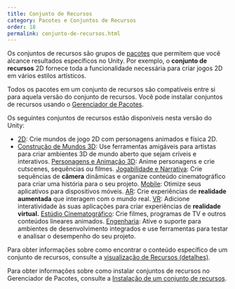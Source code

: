 ```yaml
---
title: Conjunto de Recursos
category: Pacotes e Conjuntos de Recursos
order: 18
permalink: conjunto-de-recursos.html
---
```


Os conjuntos de recursos são grupos de [pacotes]() que permitem que você alcance resultados específicos no Unity. Por exemplo, o **conjunto de recursos** 2D fornece toda a funcionalidade necessária para criar jogos 2D em vários estilos artísticos.

Todos os pacotes em um conjunto de recursos são compatíveis entre si para aquela versão do conjunto de recursos. Você pode instalar conjuntos de recursos usando o [Gerenciador de Pacotes]().

Os seguintes conjuntos de recursos estão disponíveis nesta versão do Unity:

* [2D](): Crie mundos de jogo 2D com personagens animados e física 2D.
* [Construção de Mundos 3D](): Use ferramentas amigáveis para artistas para criar ambientes 3D de mundo aberto que sejam críveis e interativos.
[Personagens e Animação 3D](): Anime personagens e crie cutscenes, sequências ou filmes.
[Jogabilidade e Narrativa](): Crie sequências de **câmera** dinâmicas e organize conteúdo cinematográfico para criar uma história para o seu projeto.
[Mobile](): Otimize seus aplicativos para dispositivos móveis.
[AR](): Crie experiências de **realidade aumentada** que interagem com o mundo real.
[VR](): Adicione interatividade às suas aplicações para criar experiências de **realidade virtual.**
[Estúdio Cinematográfico](): Crie filmes, programas de TV e outros conteúdos lineares animados.
[Engenharia](): Ative o suporte para ambientes de desenvolvimento integrados e use ferramentas para testar e analisar o desempenho do seu projeto.

Para obter informações sobre como encontrar o conteúdo específico de um conjunto de recursos, consulte a [visualização de Recursos (detalhes)]().

Para obter informações sobre como instalar conjuntos de recursos no Gerenciador de Pacotes, consulte a [Instalação de um conjunto de recursos]().